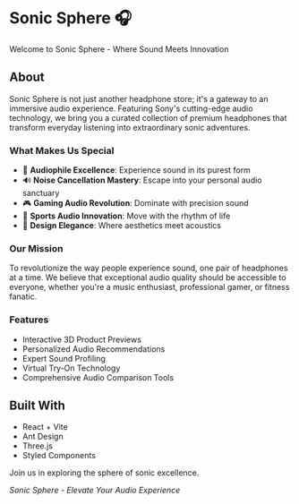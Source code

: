 # Sonic Sphere 🎧

Welcome to Sonic Sphere - Where Sound Meets Innovation

## About

Sonic Sphere is not just another headphone store; it's a gateway to an immersive audio experience. Featuring Sony's cutting-edge audio technology, we bring you a curated collection of premium headphones that transform everyday listening into extraordinary sonic adventures.

### What Makes Us Special

- 🎵 **Audiophile Excellence**: Experience sound in its purest form
- 🔊 **Noise Cancellation Mastery**: Escape into your personal audio sanctuary
- 🎮 **Gaming Audio Revolution**: Dominate with precision sound
- 🏃 **Sports Audio Innovation**: Move with the rhythm of life
- 🎨 **Design Elegance**: Where aesthetics meet acoustics

### Our Mission

To revolutionize the way people experience sound, one pair of headphones at a time. We believe that exceptional audio quality should be accessible to everyone, whether you're a music enthusiast, professional gamer, or fitness fanatic.

### Features

- Interactive 3D Product Previews
- Personalized Audio Recommendations
- Expert Sound Profiling
- Virtual Try-On Technology
- Comprehensive Audio Comparison Tools

## Built With

- React + Vite
- Ant Design
- Three.js
- Styled Components

Join us in exploring the sphere of sonic excellence.

*Sonic Sphere - Elevate Your Audio Experience*
